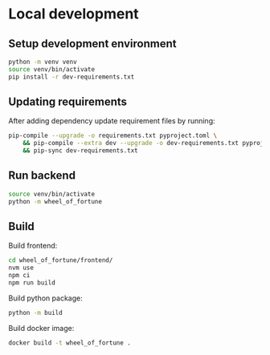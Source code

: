 

# Local development


## Setup development environment

```bash
python -m venv venv
source venv/bin/activate
pip install -r dev-requirements.txt
```

## Updating requirements

After adding dependency update requirement files by running:

```bash
pip-compile --upgrade -o requirements.txt pyproject.toml \
    && pip-compile --extra dev --upgrade -o dev-requirements.txt pyproject.toml \
    && pip-sync dev-requirements.txt
```

## Run backend

```bash
source venv/bin/activate
python -m wheel_of_fortune
```
 
## Build

Build frontend:

```bash
cd wheel_of_fortune/frontend/
nvm use
npm ci
npm run build
```

Build python package:

```bash
python -m build
```

Build docker image:

```bash
docker build -t wheel_of_fortune .
```
